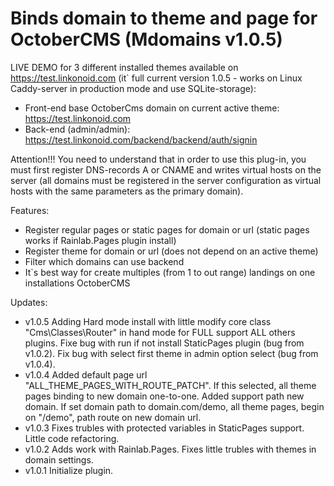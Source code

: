 Binds domain to theme and page for OctoberCMS (Mdomains v1.0.5)
===============================================================

LIVE DEMO for 3 different installed themes available on https://test.linkonoid.com (it` full current version 1.0.5 - works on Linux Caddy-server in production mode and use SQLite-storage):

- Front-end base OctoberCms domain on current active theme: https://test.linkonoid.com
- Back-end (admin/admin): https://test.linkonoid.com/backend/backend/auth/signin

Attention!!! You need to understand that in order to use this plug-in, you must first register DNS-records A or CNAME and writes virtual hosts on the server (all domains must be registered in the server configuration as virtual hosts with the same parameters as the primary domain). 

Features:

- Register regular pages or static pages for domain or url (static pages works if Rainlab.Pages plugin install)
- Register theme for domain or url (does not depend on an active theme)
- Filter which domains can use backend
- It`s best way for create multiples (from 1 to out range) landings on one installations OctoberCMS

Updates:
- v1.0.5 Adding Hard mode install with little modify core class "Cms\Classes\Router" in hand mode for FULL support ALL others plugins. Fixe bug with run if not install StaticPages plugin (bug from v1.0.2). Fix bug with select first theme in admin option select (bug from v1.0.4).
- v1.0.4 Added default page url "ALL_THEME_PAGES_WITH_ROUTE_PATCH". If this selected, all theme pages binding to new domain one-to-one. Added support path new domain. If set domain path to domain.com/demo, all theme pages, begin on "/demo", path route on new domain url.
- v1.0.3 Fixes trubles with protected variables in StaticPages support. Little code refactoring.
- v1.0.2 Adds work with Rainlab.Pages. Fixes little trubles with themes in domain settings.
- v1.0.1 Initialize plugin.

